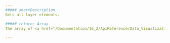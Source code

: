 ```yaml
---
##### shortDescription
Gets all layer elements.

##### return: Array
The array of <a href="/Documentation/16_2/ApiReference/Data_Visualization_Widgets/dxVectorMap/Map_Elements/Layer_Element/">layer elements</a>.

---
```

